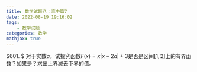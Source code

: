```yaml
---
title: 数学试题八：高中篇7
date: 2022-08-19 19:16:02
tags:
    - 数学试题
categories: 数学
mathjax: true
---
```


$601. $ 对于实数$a$，试探究函数$F(x) = x|x-2a|+3$是否是区间$[1,2]$上的有界函数？如果是？求出上界减去下界的值。

<!--more-->